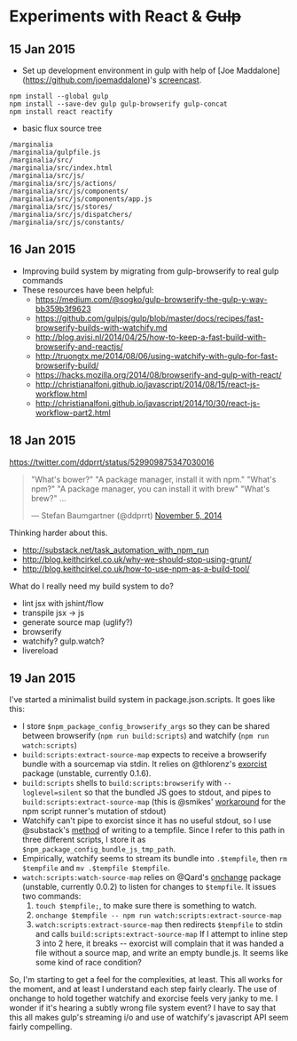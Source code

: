Experiments with React & ~~Gulp~~
=================================

15 Jan 2015
-----------

* Set up development environment in gulp with help of [Joe Maddalone]
(https://github.com/joemaddalone)'s [screencast][joemaddalone1].

[joemaddalone1]: https://egghead.io/lessons/react-development-environment-setup

```shell
npm install --global gulp
npm install --save-dev gulp gulp-browserify gulp-concat
npm install react reactify
```

* basic flux source tree

```
/marginalia
/marginalia/gulpfile.js
/marginalia/src/
/marginalia/src/index.html
/marginalia/src/js/
/marginalia/src/js/actions/
/marginalia/src/js/components/
/marginalia/src/js/components/app.js
/marginalia/src/js/stores/
/marginalia/src/js/dispatchers/
/marginalia/src/js/constants/
```

16 Jan 2015
-----------

* Improving build system by migrating from gulp-browserify to real gulp
  commands
* These resources have been helpful:
  * https://medium.com/@sogko/gulp-browserify-the-gulp-y-way-bb359b3f9623
  * https://github.com/gulpjs/gulp/blob/master/docs/recipes/fast-browserify-builds-with-watchify.md
  * http://blog.avisi.nl/2014/04/25/how-to-keep-a-fast-build-with-browserify-and-reactjs/
  * http://truongtx.me/2014/08/06/using-watchify-with-gulp-for-fast-browserify-build/
  * https://hacks.mozilla.org/2014/08/browserify-and-gulp-with-react/
  * http://christianalfoni.github.io/javascript/2014/08/15/react-js-workflow.html
  * http://christianalfoni.github.io/javascript/2014/10/30/react-js-workflow-part2.html

18 Jan 2015
-----------

https://twitter.com/ddprrt/status/529909875347030016

<blockquote class="twitter-tweet" lang="en"><p>&quot;What&#39;s bower?&quot;&#10;&quot;A package manager, install it with npm.&quot;&#10;&quot;What&#39;s npm?&quot;&#10;&quot;A package manager, you can install it with brew&quot;&#10;&quot;What&#39;s brew?&quot;&#10;...</p>&mdash; Stefan Baumgartner (@ddprrt) <a href="https://twitter.com/ddprrt/status/529909875347030016">November 5, 2014</a></blockquote> <script async src="//platform.twitter.com/widgets.js" charset="utf-8"></script>

Thinking harder about this.

* http://substack.net/task_automation_with_npm_run
* http://blog.keithcirkel.co.uk/why-we-should-stop-using-grunt/
* http://blog.keithcirkel.co.uk/how-to-use-npm-as-a-build-tool/

What do I really need my build system to do?

* lint jsx with jshint/flow
* transpile jsx -> js
* generate source map (uglify?)
* browserify
* watchify? gulp.watch?
* livereload

19 Jan 2015
-----------

I've started a minimalist build system in package.json.scripts. It goes
like this:

*   I store `$npm_package_config_browserify_args` so they can be shared
    between browserify (`npm run build:scripts`) and watchify (`npm run
    watch:scripts`)
*   `build:scripts:extract-source-map` expects to receive a browserify
    bundle with a sourcemap via stdin. It relies on @thlorenz's
    [exorcist](https://github.com/thlorenz/exorcist) package (unstable,
    currently 0.1.6).
*   `build:scripts` shells to `build:scripts:browserify` with
    `--loglevel=silent` so that the bundled JS goes to stdout, and
    pipes to `build:scripts:extract-source-map` (this is @smikes'
    [workaround](https://github.com/npm/npm/issues/6710#issuecomment-63105711)
    for the npm script runner's mutation of stdout)
*   Watchify can't pipe to exorcist since it has no useful stdout, so I
    use @substack's [method](https://github.com/substack/watchify/issues/16#issuecomment-67732434)
    of writing to a tempfile. Since I refer to this path in three
    different scripts, I store it as
    `$npm_package_config_bundle_js_tmp_path`.
*   Empirically, watchify seems to stream its bundle into `.$tempfile`,
    then `rm $tempfile` and `mv .$tempfile $tempfile`.
*   `watch:scripts:watch-source-map` relies on @Qard's [onchange](https://github.com/Qard/onchange)
    package (unstable, currently 0.0.2) to listen for changes to
    `$tempfile`. It issues two commands:
    1.  `touch $tempfile;`, to make sure there is something to watch.
    2.  `onchange $tempfile -- npm run watch:scripts:extract-source-map`
    3.  `watch:scripts:extract-source-map` then redirects `$tempfile` to
        stdin and calls `build:scripts:extract-source-map`
    If I attempt to inline step 3 into 2 here, it breaks -- exorcist
    will complain that it was handed a file without a source map, and
    write an empty bundle.js. It seems like some kind of race condition?

So, I'm starting to get a feel for the complexities, at least. This all
works for the moment, and at least I understand each step fairly
clearly. The use of onchange to hold together watchify and exorcise
feels very janky to me. I wonder if it's hearing a subtly wrong file
system event? I have to say that this all makes gulp's streaming i/o and
use of watchify's javascript API seem fairly compelling.